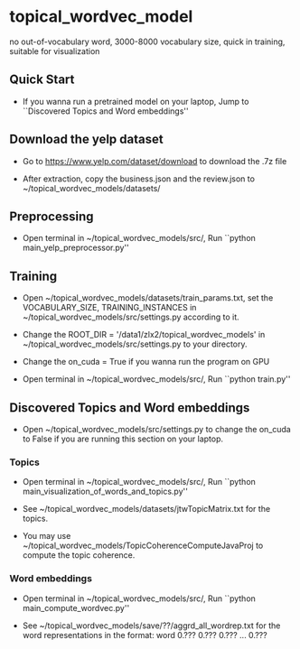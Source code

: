 # topical_wordvec_model
no out-of-vocabulary word, 3000-8000 vocabulary size, quick in training, suitable for visualization

## Quick Start
* If you wanna run a pretrained model on your laptop, Jump to ``Discovered Topics and Word embeddings''

## Download the yelp dataset

* Go to https://www.yelp.com/dataset/download to download the .7z file

* After extraction, copy the business.json and the review.json to ~/topical_wordvec_models/datasets/

## Preprocessing

* Open terminal in ~/topical_wordvec_models/src/, Run ``python main_yelp_preprocessor.py''

## Training

* Open ~/topical_wordvec_models/datasets/train_params.txt, set the VOCABULARY_SIZE, TRAINING_INSTANCES in ~/topical_wordvec_models/src/settings.py according to it.

* Change the ROOT_DIR = '/data1/zlx2/topical_wordvec_models' in ~/topical_wordvec_models/src/settings.py to your directory.

* Change the on_cuda = True if you wanna run the program on GPU

* Open terminal in ~/topical_wordvec_models/src/, Run ``python train.py''

## Discovered Topics and Word embeddings

* Open ~/topical_wordvec_models/src/settings.py to change the on_cuda to False if you are running this section on your laptop.

### Topics

* Open terminal in ~/topical_wordvec_models/src/, Run ``python main_visualization_of_words_and_topics.py''

* See ~/topical_wordvec_models/datasets/jtwTopicMatrix.txt for the topics.

* You may use ~/topical_wordvec_models/TopicCoherenceComputeJavaProj to compute the topic coherence.

### Word embeddings

* Open terminal in ~/topical_wordvec_models/src/, Run ``python main_compute_wordvec.py''

* See ~/topical_wordvec_models/save/??/aggrd_all_wordrep.txt for the word representations in the format: word 0.??? 0.??? 0.??? ... 0.???